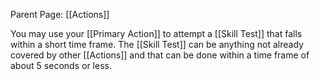 Parent Page: [[Actions]]

You may use your [[Primary Action]] to attempt a [[Skill Test]] that falls within a short time frame. The [[Skill Test]] can be anything not already covered by other [[Actions]] and that can be done within a time frame of about 5 seconds or less.